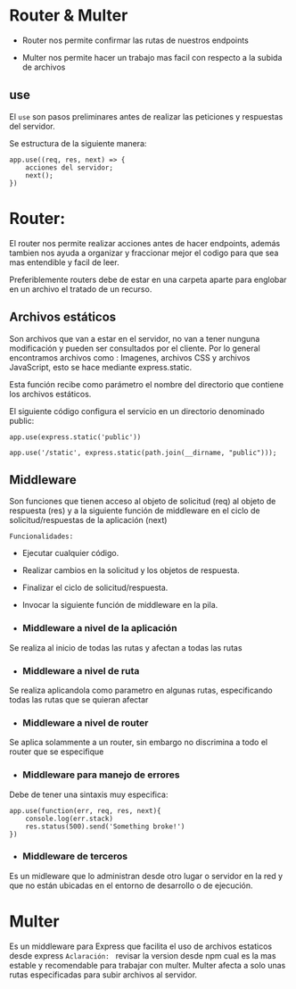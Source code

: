 # Router & Multer

- Router nos permite confirmar las rutas de nuestros endpoints

- Multer nos permite hacer un trabajo mas facil con respecto a la subida de archivos

## use

El `use` son pasos preliminares antes de realizar las peticiones y respuestas del servidor.

Se estructura de la siguiente manera:

    app.use((req, res, next) => {
        acciones del servidor;
        next();
    })

# Router:

El router nos permite realizar acciones antes de hacer endpoints, además tambien nos ayuda a organizar y fraccionar mejor el codigo para que sea mas entendible y facil de leer.

Preferiblemente routers debe de estar en una carpeta aparte para englobar en un archivo el tratado de un recurso.

## Archivos estáticos

Son archivos que van a estar en el servidor, no van a tener nunguna modificación y pueden ser consultados por el cliente. Por lo general encontramos archivos como : Imagenes, archivos CSS y archivos JavaScript, esto se hace mediante express.static.

Esta función recibe como parámetro el nombre del directorio que contiene los archivos estáticos.

El siguiente código configura el servicio en un directorio denominado public:

`app.use(express.static('public'))`

`app.use('/static', express.static(path.join(__dirname, "public")));`

## Middleware

Son funciones que tienen acceso al objeto de solicitud (req) al objeto de respuesta (res) y a la siguiente función de middleware en el ciclo de solicitud/respuestas de la aplicación (next) 

`Funcionalidades:`

- Ejecutar cualquier código.
- Realizar cambios en la solicitud y los objetos de respuesta.
- Finalizar el ciclo de solicitud/respuesta.
- Invocar la siguiente función de middleware en la pila.

- ### Middleware a nivel de la aplicación

Se realiza al inicio de todas las rutas y afectan a todas las rutas

- ### Middleware a nivel de ruta

Se realiza aplicandola como parametro en algunas rutas, especificando todas las rutas que se quieran afectar

- ### Middleware a nivel de router

Se aplica solammente a un router, sin embargo no discrimina a todo el router que se especifique

- ### Middleware para manejo de errores

Debe de tener una sintaxis muy especifica:

    app.use(function(err, req, res, next){
        console.log(err.stack)
        res.status(500).send('Something broke!')
    })

- ### Middleware de terceros

Es un midleware que lo administran desde otro lugar o servidor en la red y que no están ubicadas en el entorno de desarrollo o de ejecución.

# Multer

Es un middleware para Express que facilita el uso de archivos estaticos desde express `Aclaración: ` revisar la version desde npm cual es la mas estable y recomendable para trabajar con multer. Multer afecta a solo unas rutas especificadas para subir archivos al servidor. 